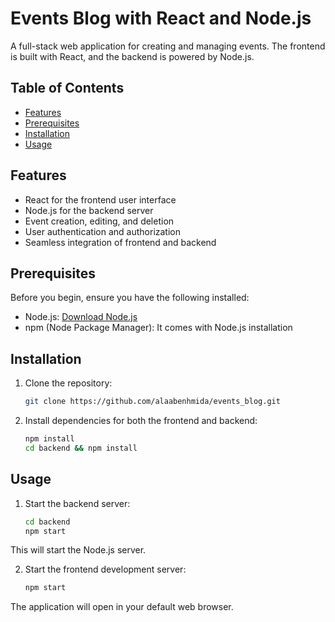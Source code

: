 # Events Blog with React and Node.js

A full-stack web application for creating and managing events. The frontend is built with React, and the backend is powered by Node.js.

## Table of Contents

- [Features](#features)
- [Prerequisites](#prerequisites)
- [Installation](#installation)
- [Usage](#usage)
## Features

- React for the frontend user interface
- Node.js for the backend server
- Event creation, editing, and deletion
- User authentication and authorization
- Seamless integration of frontend and backend

## Prerequisites

Before you begin, ensure you have the following installed:

- Node.js: [Download Node.js](https://nodejs.org/)
- npm (Node Package Manager): It comes with Node.js installation

## Installation

1. Clone the repository:

   ```bash
   git clone https://github.com/alaabenhmida/events_blog.git

2. Install dependencies for both the frontend and backend:
   ```bash
   npm install
   cd backend && npm install

## Usage

1. Start the backend server:
   ```bash
   cd backend
   npm start
  This will start the Node.js server.

2. Start the frontend development server:
   ```bash
   npm start
  The application will open in your default web browser.


